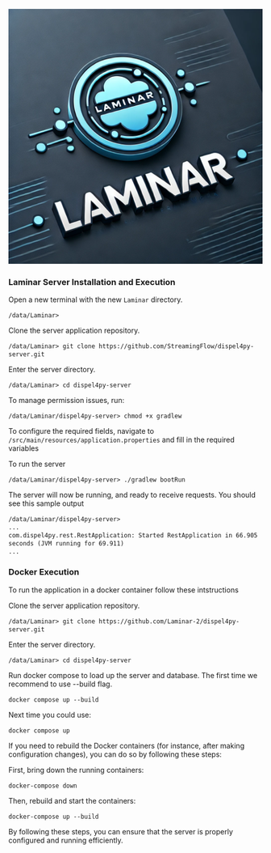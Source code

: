 ![Laminar Logo](logo.webp)
### Laminar Server Installation and Execution
Open a new terminal with the new `Laminar` directory.
```
/data/Laminar> 
```
Clone the server application repository.
```
/data/Laminar> git clone https://github.com/StreamingFlow/dispel4py-server.git
```
Enter the server directory.
```
/data/Laminar> cd dispel4py-server
```
To manage permission issues, run:
```
/data/Laminar/dispel4py-server> chmod +x gradlew
```
To configure the required fields, navigate to `/src/main/resources/application.properties` and fill in the required variables

To run the server
```
/data/Laminar/dispel4py-server> ./gradlew bootRun
```
The server will now be running, and ready to receive requests. You should see this sample output
```
/data/Laminar/dispel4py-server>
...
com.dispel4py.rest.RestApplication: Started RestApplication in 66.905 seconds (JVM running for 69.911)
...
```

### Docker Execution 

To run the application in a docker container follow these intstructions 

Clone the server application repository.

```
/data/Laminar> git clone https://github.com/Laminar-2/dispel4py-server.git
```
Enter the server directory.
```
/data/Laminar> cd dispel4py-server
```
Run docker compose to load up the server and database. The first time we recommend to use --build flag. 
```
docker compose up --build
```

Next time you could use:
```
docker compose up
```

If you need to rebuild the Docker containers (for instance, after making configuration changes), you can do so by following these steps:

First, bring down the running containers:
```
docker-compose down
```
Then, rebuild and start the containers:
```
docker-compose up --build
```
By following these steps, you can ensure that the server is properly configured and running efficiently.

